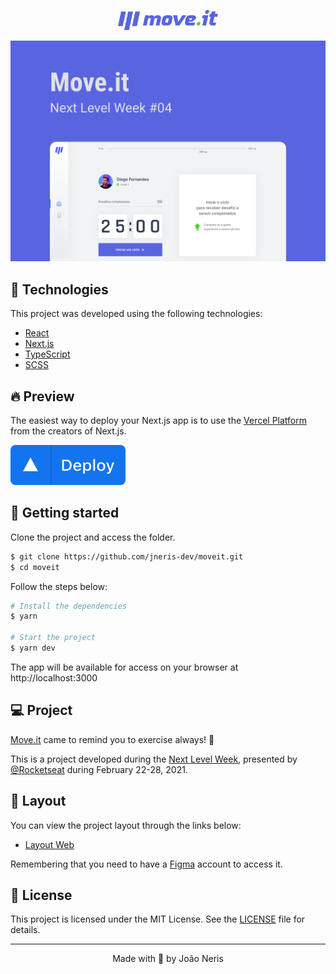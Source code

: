 <p align="center">
  <img alt="Moveit" src=".github/logo.svg" width="160px">
</p>

<p align="center">
    <img alt="Moveit" title="Letmeask" src=".github/cover.svg" />
</p>

## 🧪 Technologies

This project was developed using the following technologies:

- [React](https://reactjs.org)
- [Next.js](https://nextjs.org/)
- [TypeScript](https://www.typescriptlang.org/)
- [SCSS](https://sass-lang.com/)

## 🔥 Preview

The easiest way to deploy your Next.js app is to use the [Vercel Platform](https://vercel.com/new?utm_medium=default-template&filter=next.js&utm_source=create-next-app&utm_campaign=create-next-app-readme) from the creators of Next.js.

[<img alt="Moveit" title="Letmeask" src=".github/deploy.svg" />](https://moveit-jneris-dev.vercel.app/)

## 🚀 Getting started

Clone the project and access the folder.

```bash
$ git clone https://github.com/jneris-dev/moveit.git
$ cd moveit
```

Follow the steps below:
```bash
# Install the dependencies
$ yarn

# Start the project
$ yarn dev
```
The app will be available for access on your browser at http://localhost:3000

## 💻 Project

[Move.it](https://moveit-jneris-dev.vercel.app/) came to remind you to exercise always! 💜

This is a project developed during the [Next Level Week](https://nextlevelweek.com/), presented by [@Rocketseat](https://github.com/Rocketseat) during February 22-28, 2021.

## 🔖 Layout

You can view the project layout through the links below:

- [Layout Web](https://www.figma.com/file/ge20pu3ofMOKoliUyKx1Nl/Move.it-1.0/duplicate) 

Remembering that you need to have a [Figma](http://figma.com/) account to access it.

## 📝 License

This project is licensed under the MIT License. See the [LICENSE](LICENSE.md) file for details.


---

<p align="center">Made with 🖤 by João Neris</p>

